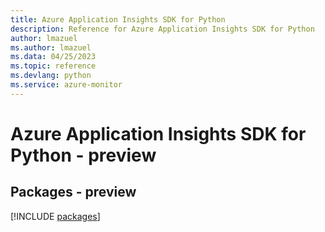 ```yaml
---
title: Azure Application Insights SDK for Python
description: Reference for Azure Application Insights SDK for Python
author: lmazuel
ms.author: lmazuel
ms.data: 04/25/2023
ms.topic: reference
ms.devlang: python
ms.service: azure-monitor
---
```

# Azure Application Insights SDK for Python - preview
## Packages - preview
[!INCLUDE [packages](application-insights-index.md)]